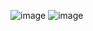 ![image](https://github.com/user-attachments/assets/3445afef-281d-4654-aac9-843b3cc97866)
![image](https://github.com/user-attachments/assets/24631c6c-36df-4cf9-bb92-74e05c9a19b6)
